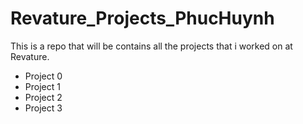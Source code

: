 # Revature_Projects_PhucHuynh

This is a repo that will be contains all the projects that i worked on at Revature.
+ Project 0
+ Project 1
+ Project 2
+ Project 3

